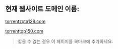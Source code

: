 ## 현재 웹사이트 도메인 이름:

[torrentzota129.com](https://torrentzota129.com)

[torrenttop150.com](https://torrenttop150.com)


> 찾을 수 없는 경우 이 페이지를 북마크에 추가하세요.
